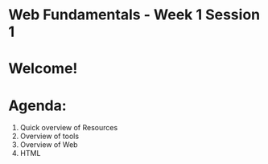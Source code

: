 # Web Fundamentals - Week 1 Session 1

# Welcome!

# Agenda:

1. Quick overview of Resources
2. Overview of tools
3. Overview of Web
4. HTML
